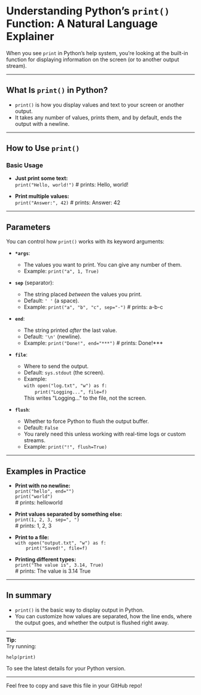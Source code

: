 # Understanding Python’s `print()` Function: A Natural Language Explainer

When you see `print` in Python’s help system, you’re looking at the built-in function for displaying information on the screen (or to another output stream).

---

## What Is `print()` in Python?

- `print()` is how you display values and text to your screen or another output.
- It takes any number of values, prints them, and by default, ends the output with a newline.

---

## How to Use `print()`

### Basic Usage

- **Just print some text:**  
      `print("Hello, world!")`   # prints: Hello, world!

- **Print multiple values:**  
      `print("Answer:", 42)`     # prints: Answer: 42

---

## Parameters

You can control how `print()` works with its keyword arguments:

- **`*args`**:  
  - The values you want to print. You can give any number of them.
  - Example: `print("a", 1, True)`

- **`sep`** (separator):  
  - The string placed *between* the values you print.  
  - Default: `' '` (a space).
  - Example: `print("a", "b", "c", sep="-")`   # prints: a-b-c

- **`end`**:  
  - The string printed *after* the last value.  
  - Default: `'\n'` (newline).
  - Example: `print("Done!", end="***")`       # prints: Done!***

- **`file`**:  
  - Where to send the output.  
  - Default: `sys.stdout` (the screen).
  - Example:  
        `with open("log.txt", "w") as f:`  
        `    print("Logging...", file=f)`  
    This writes "Logging..." to the file, not the screen.

- **`flush`**:  
  - Whether to force Python to flush the output buffer.
  - Default: `False`
  - You rarely need this unless working with real-time logs or custom streams.
  - Example: `print("!", flush=True)`

---

## Examples in Practice

- **Print with no newline:**  
      `print("hello", end="")`  
      `print("world")`  
      # prints: helloworld

- **Print values separated by something else:**  
      `print(1, 2, 3, sep=", ")`  
      # prints: 1, 2, 3

- **Print to a file:**  
      `with open("output.txt", "w") as f:`  
      `    print("Saved!", file=f)`

- **Printing different types:**  
      `print("The value is", 3.14, True)`  
      # prints: The value is 3.14 True

---

## In summary

- `print()` is the basic way to display output in Python.
- You can customize how values are separated, how the line ends, where the output goes, and whether the output is flushed right away.

---

**Tip:**  
Try running:

    help(print)

To see the latest details for your Python version.

---

Feel free to copy and save this file in your GitHub repo!
